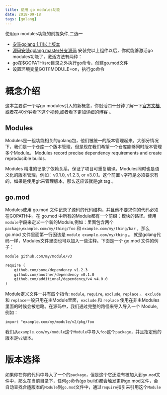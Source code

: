 ```yaml
---
title: 使用 go modules功能
date: 2018-09-18
tags: [golang]
---
```

使用go modules功能的前提条件,二选一
* [安装golang 1.11以上版本](https://golang.org/dl/)
* [源码安装golang master分支源码](https://golang.org/doc/install/source)
安装完以上组件以后，你就能够激活go modules功能了，激活方法有两种：
* go在$GOPATH/src目录之外执行go命令，创建go.mod文件
* 设置环境变量GO111MODULE=on，执行go命令

# 概念介绍
这本主要讲一个写go modules引入的新概念，你尅话四十分钟了解一下[官方文档](https://golang.org/design/24301-versioned-go),或者花40分钟看下这个[视频](https://www.youtube.com/watch?v=F8nrpe0XWRg&list=PLq2Nv-Sh8EbbIjQgDzapOFeVfv5bGOoPE&index=3&t=0s),或者看下更加详细的[博客](https://research.swtch.com/vgo) 。

## Modules
Modules是一组功能相关的golang包，他们被统一的版本管理起来。大部分情况下，我们是一个仓库一个版本管理，但是现在我们希望一个仓库能够同时版本管理多个Module。
Modules record precise dependency requirements and create reproducible builds.

Modules 精准的记录了依赖关系，保证了项目可重复编译。Modules同时也是语义化的版本管理，例如：v0.1.0, v1.2.3, or v3.0.1。这个前置 `v`字符是必须要求有的，如果是使用git来管理版本，那么这应该就是git tag 。

## go.mod
Modules使用 go.mod 文件记录了源码的代码结构，并且他不要求你的代码必须在GOPATH中。在 go.mod 中所有的Module都有一个前缀：模块的路径。使用`module`字段来定义一个新的Module,例如：里面包含两个 `package`,`example.com/my/thing/foo` 和 `example.com/my/thing/bar` ，那么 go.mod 文件里面第一行因该是 `module example.com/my/thing` 。
就是golang代码一样，Modules文件里面也可以加入一些注释。下面是一个 go.mod 文件的例子：
```txt
module github.com/my/module/v3

require (
    github.com/some/dependency v1.2.3
    github.com/another/dependency v0.1.0
    github.com/additional/dependency/v4 v4.0.0
)
```
Module定义文件一共有四个指令: `module`, `require`, `exclude`, `replace` 。
`exclude` 和 `replace`一般只用在主Module里面，`exclude` 和 `replace` 使用在非主Modules里面的时候会被忽略。在源码中，我们通过完整的路径来导入导入一个 Module,例如：
```golang
import "example.com/my/module/v2/pkg/foo
```
我们从`example.com/my/module`这个`Module`中导入`foo`这个`package`，并且指定他的版本是`v2`版本。

# 版本选择
如果你在你的代码中导入了一个的`package`，但是这个它还没有被加入到`go.mod`文件中，那么在当前目录下，任何`go`命令(go build)都会触发更新go.mod文件，会自动查找合适版本的`Module`到`go.mod`文件中，通过`require`指引来引用这个`Module`